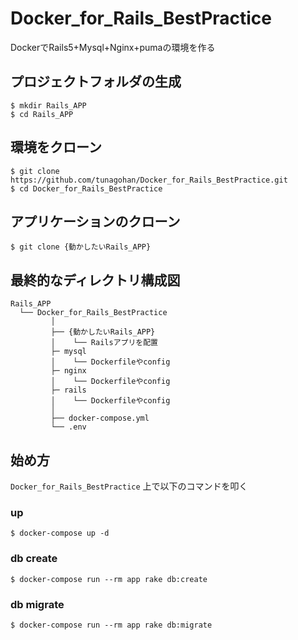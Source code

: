 # Docker_for_Rails_BestPractice
DockerでRails5+Mysql+Nginx+pumaの環境を作る

## プロジェクトフォルダの生成

```
$ mkdir Rails_APP
$ cd Rails_APP
```

## 環境をクローン

```
$ git clone https://github.com/tunagohan/Docker_for_Rails_BestPractice.git
$ cd Docker_for_Rails_BestPractice
```

## アプリケーションのクローン

```
$ git clone {動かしたいRails_APP}
```

## 最終的なディレクトリ構成図

```
Rails_APP
  └── Docker_for_Rails_BestPractice
         │
         ├── {動かしたいRails_APP}
         │    └── Railsアプリを配置
         ├─ mysql
         │    └── Dockerfileやconfig
         ├─ nginx
         │    └── Dockerfileやconfig
         ├─ rails
         │    └── Dockerfileやconfig
         │
         ├── docker-compose.yml
         └── .env
```

## 始め方

`Docker_for_Rails_BestPractice` 上で以下のコマンドを叩く

### up

```
$ docker-compose up -d
```

### db create

```
$ docker-compose run --rm app rake db:create
```

### db migrate

```
$ docker-compose run --rm app rake db:migrate
```

